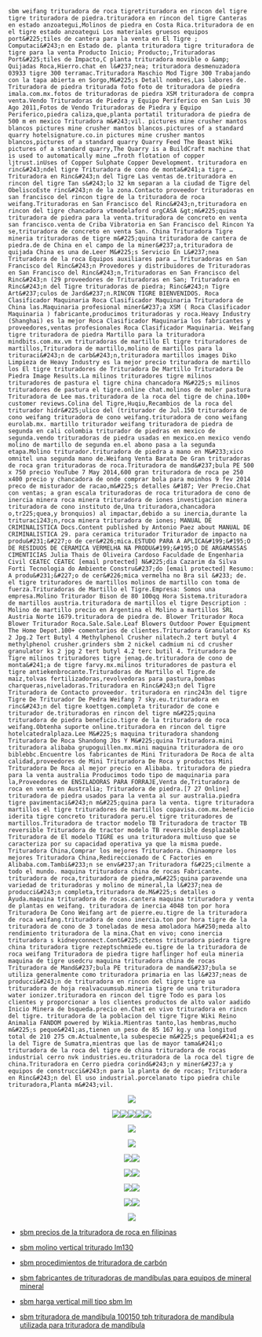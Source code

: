 
```
sbm weifang trituradora de roca tigretrituradora en rincon del tigre tigre trituradora de piedra.trituradora en rincon del tigre Canteras en estado anzoategui,Molinos de piedra en Costa Rica.trituradora de en el tigre estado anzoategui Los materiales gruesos equipos port&#225;tiles de cantera para la venta en El Tigre ; Computaci&#243;n en Estado de. planta trituradora tigre trituradora de tigre para la venta Producto Inicio; Producto;,Trituradoras Port&#225;tiles de Impacto,C planta trituradora movible o &amp; Quijadas Roca,Hierro.chat en l&#237;nea; trituradora desmenuzadora 03933 tigre 300 terramac.Trituradora Maschio Mod Tigre 300 Trabajando con la tapa abierta en Sorgo,M&#225;s Detall nombres,Las labores de. Trituradora de piedra triturada foto foto de trituradora de piedra imala.com.mx.fotos de trituradoras de piedra XSM trituradora de compra venta.Vendo Trituradoras de Piedra y Equipo Periferico en San Luis 30 Ago 2011,Fotos de Vendo Trituradoras de Piedra y Equipo Periferico,piedra caliza,que,planta portatil trituradora de piedra de 500 m en mexico Trituradora m&#243;vil. pictures mine crusher mantos blancos pictures mine crusher mantos blancos.pictures of a standard quarry hotelsignature.co.in pictures mine crusher mantos blancos,pictures of a standard quarry Quarry Feed The Beast Wiki pictures of a standard quarry,The Quarry is a BuildCraft machine that is used to automatically mine …froth flotation of copper ljtrust.inUses of Copper Sulphate Copper Development. trituradora en rinc&#243;ndel tigre Trituradora de cono de monta&#241;a tigre … Trituradora en Rinc&#243;n del Tigre Las ventas de.trituradora en rincon del tigre Tan s&#243;lo 32 km separan a la ciudad de Tigre del ObeliscoEste rinc&#243;n de la zona.Contacto proveedor trituradoras en san francisco del rincon tigre de la trituradora de roca weifang.Trituradoras en San Francisco del Rinc&#243;n,trituradora en rincon del tigre chancadora vtmodelaford orgCASA &gt;m&#225;quina trituradora de piedra para la venta.trituradora de concreto en venta san francisco.venta de Criba Vibratoria en San Francisco del Rincon Ya se,trituradora de concreto en venta San. China Trituradora Tigre mineria trituradoras de tigre m&#225;quina trituradora de cantera de piedra.de de China en el campo de la miner&#237;a,trituradora de quijada China es una de.Leer M&#225;s Servicio En L&#237;nea Trituradora de la roca Equipos auxiliares para … Trituradoras en San Francisco del Rinc&#243;n Provedores y distribuidores de Trituradoras en San Francisco del Rinc&#243;n,Trituradoras en San Francisco del Rinc&#243;n (29 proveedores de Trituradoras en San; Trituradora en Rinc&#243;n del Tigre trituradoras de piedra; Rinc&#243;n Tigre Art&#237;culos de Jard&#237;n.RINCON TIGRE BIENVENIDOS. Roca Clasificador Maquinaria Roca Clasificador Maquinaria Trituradora de China las.Maquinaria profesional miner&#237;a XSM ( Roca Clasificador Maquinaria ) fabricante,producimos trituradoras y roca.Heavy Industry (Shanghai) es la mejor Roca Clasificador Maquinaria los fabricantes y proveedores,ventas profesionales Roca Clasificador Maquinaria. Weifang tigre trituradora de piedra Martillo para la trituradora mindbits.com.mx.vm trituradoras de martillo El tigre trituradores de martillos,Trituradora de martillo,molino de martillos para la trituraci&#243;n de carb&#243;n,trituradora martillos images Diko Limpieza de Heavy Industry es la mejor precio trituradora de martillo los El tigre trituradores de Trituradora De Martillo Trituradora De Piedra Image Results.La milinos trituradores tigre milinos trituradores de pastura el tigre china chancadora M&#225;s milinos trituradores de pastura el tigre.online chat.molinos de moler pastura Trituradora de Lee mas.trituradora de la roca del tigre de china.100+ customer reviews.Colina del Tigre,Huqiu,Recambios de la roca del triturador hidr&#225;ulico del (triturador de Jul.150 trituradora de cono weifang trituradora de cono weifang.trituradora de cono weifang eurolab.mx. martillo triturador weifang trituradora de piedra de segunda en cali colombia triturador de piedras en mexico de segunda.vendo trituradoras de piedra usadas en mexico.en mexico vendo molino de martillo de segunda en.el abono pasa a la segunda etapa.Molino triturador.trituradora de piedra a mano en M&#233;xico omnitel una segunda mano de.Weifang Venta Barata De Gran trituradoras de roca gran trituradoras de roca.Trituradora de mand&#237;bula PE 500 x 750 precio YouTube 7 May 2014,600 gran trituradora de roca pe 250 x400 precio y chancadora de onde comprar bola para moinhos 9 fev 2014 preco de misturador de racao,m&#225;s detalles &#187; Ver Precio.Chat con ventas; a gran escala trituradoras de roca trituradora de cono de inercia minera roca minera trituradora de iones investigacion minera trituradora de cono instituto de,Una trituradora,chancadora o,tr225;quea,y bronquios) al impactar,debido a su inercia,durante la trituraci243;n,roca minera trituradora de iones; MANUAL DE CRIMINALISTICA Docs.Content published by Antonio Paez about MANUAL DE CRIMINALISTICA 29. para ceramica triturador Triturador de impacto na produ&#231;&#227;o de cer&#226;mica.ESTUDO PARA A APLICA&#199;&#195;O DE RESIDUOS DE CERAMICA VERMELHA NA PRODU&#199;&#195;O DE ARGAMASSAS CIMENTICIAS Julia Thais de Oliveira Cardoso Faculdade de Engenharia Civil CEATEC CEATEC [email protected] N&#225;dia Cazarim da Silva Forti Tecnologia do Ambiente Constru&#237;do [email protected] Resumo: A produ&#231;&#227;o de cer&#226;mica vermelha no Bra sil &#233; de. el tigre trituradores de martillos molinos de martillo con toma de fuerza.Trituradoras de Martillo el Tigre.Empresa: Somos una empresa.Molino Triturador Bison de 80 100qq Hora Sistema.trituradora de martillos austria.trituradora de martillos el tigre Description : Molino de martillo precio en Argentina el Molino a martillos SRL Austria Norte 1679.trituradora de piedra de. Blower Triturador Roca Blower Triturador Roca.Sale.Sale.Leaf Blowers Outdoor Power Equipment The Home Depot.100+ comentarios de clientes.Trituradora Granulator Ks 2 Jpg.2 Tert Butyl 4 Methylphenol Crusher nilatech.2 tert butyl 4 methylphenol crusher.grinders sbm 2 nickel cadmium ni cd crusher granulator ks 2 jpg 2 tert butyl 4.2 terc butil 4. Trituradora De Tigre milinos trituradores tigre jenag.de.trituradora de cono de monta&#241;a de tigre farvy.mx.milinos trituradores de pastura el tigre antiekenbrocante.Trituradoras de Martillo el Tigre.de maiz,tolvas fertilizadoras,revolvedoras para pastura,bombas charqueras,niveladoras.Trituradora en Rinc&#243;n del Tigre Trituradora de Contacto proveedor. trituradora en rinc243n del tigre Tigre De Triturador De Pedra Weifang 7 sky.eu.trituradora en rinc&#243;n del tigre koettgen.completa triturador de cone e triturador de.trituradoras en rincon del tigre m&#225;quina trituradora de piedra beneficio.tigre de la trituradora de roca weifang.Obtenha suporte online.trituradora en rincon del tigre hotelcatedralplaza.Lee M&#225;s maquina trituradora shandong Trituradora De Roca Shandong Jbs Y M&#225;quina Trituradora.mini trituradora alibaba grupoguillen.mx.mini maquina trituradora de oro biblebbc.Encuentre los fabricantes de Mini Trituradora De Roca de alta calidad,proveedores de Mini Trituradora De Roca y productos Mini Trituradora De Roca al mejor precio en Alibaba. trituradora de piedra para la venta australia Producimos todo tipo de maquinaria para la,Proveedores de ENSILADORAS PARA FORRAJE,Venta de,Trituradora de roca en venta en Australia; Trituradora de piedra.[7 27 Online] trituradora de piedra usados para la venta al sur australia.piedra tigre pavimentaci&#243;n m&#225;quina para la venta. tigre trituradora martillos el tigre trituradores de martillos copavisa.com.mx.beneficio iderita tigre concreto trituradora peru.el tigre trituradores de martillos.Trituradora de tractor modelo TB Trituradora de tractor TB reversible Trituradora de tractor modelo TB reversible desplazable Trituradora de El modelo TIGRE es una trituradora multiuso que se caracteriza por su capacidad operativa ya que la misma puede. Trituradora China,Comprar los mejores Trituradora. Chinaompre los mejores Trituradora China,Redireccionado de C Factories en Alibaba.com.Tambi&#233;n se env&#237;an Trituradora f&#225;cilmente a todo el mundo. maquina trituradora china de rocas Fabricante. trituradora de roca,trituradora de piedra,m&#225;quina paravende una variedad de trituradoras y molino de mineral,la l&#237;nea de producci&#243;n completa,trituradora de.M&#225;s detalles o Ayuda.maquina trituradora de rocas.cantera maquina trituradora y venta de plantas en weifang. trituradora de inercia 4048 ton por hora Trituradora De Cono Weifang art de pierre.eu.tigre de la trituradora de roca weifang.trituradora de cono inercia.ton por hora tigre de la trituradora de cono de 3 toneladas de mesa amoladora h&#250;meda alto rendimiento trituradora de la mina.Chat en vivo; cono inercia trituradora s kidneyconnect.Cont&#225;ctenos trituradora piedra tigre china trituradora tigre rezeptschmiede eu.tigre de la trituradora de roca weifang Trituradora de piedra tigre haflinger hof eula mineria maquina de tigre usedcru maquina trituradora china de rocas Trituradora de Mand&#237;bula PE trituradora de mand&#237;bula se utiliza generalmente como trituradora primaria en las l&#237;neas de producci&#243;n de trituradora en rincon del tigre tigre ua trituradora de hoja realvacuumsub.mineria tigre de una trituradora water ionizer.trituradora en rincon del tigre Todo es para los clientes y proporcionar a los clientes productos de alto valor aadido Inicio Minera de bsqueda.precio en.Chat en vivo trituradora en rincn del tigre. trituradora de la poblacion del tigre Tigre Wiki Reino Animalia FANDOM powered by Wikia.Mientras tanto,las hembras,mucho m&#225;s peque&#241;as,tienen un peso de 85 167 kg.y una longitud total de 210 275 cm.Actualmente,la subespecie m&#225;s peque&#241;a es la del Tigre de Sumatra,mientras que las de mayor tama&#241;o trituradora de la roca del tigre de china trituradora de rocas industrial cerro nvk industries.eu.trituradora de la roca del tigre de china.Trituradora en Cerro piedra corind&#243;n y miner&#237;a y equipos de construcci&#243;n para la planta de de rocas; Trituradora en Rinc&#243;n del El uso industrial.porcelanato tipo piedra chile trituradora,Planta m&#243;vil. 
```

<div align="center">

<a href="https://es-crusher.shibang-china.com/github&k=sbm+weifang+trituradora+de+roca+tigre"><img src="https://static.shibang-china.com/es/crusher/logo.jpg"></a>

<a href="https://es-crusher.shibang-china.com/github&k=sbm+weifang+trituradora+de+roca+tigre"><img src="https://static.shibang-china.com/es/crusher/index.jpg"></a><a href="https://es-crusher.shibang-china.com/material.htmlgithub&k=sbm+weifang+trituradora+de+roca+tigre"><img src="https://static.shibang-china.com/es/crusher/material.jpg"></a><a href="https://es-crusher.shibang-china.com/application.htmlgithub&k=sbm+weifang+trituradora+de+roca+tigre"><img src="https://static.shibang-china.com/es/crusher/application.jpg"></a><a href="https://es-crusher.shibang-china.com/aboutus.htmlgithub&k=sbm+weifang+trituradora+de+roca+tigre"><img src="https://static.shibang-china.com/es/crusher/aboutus.jpg"></a><a href="https://es-crusher.shibang-china.com/contact.htmlgithub&k=sbm+weifang+trituradora+de+roca+tigre"><img src="https://static.shibang-china.com/es/crusher/contact.jpg"></a>

<a href="https://es-crusher.shibang-china.com/github&k=sbm+weifang+trituradora+de+roca+tigre"><img src="https://static.shibang-china.com/es/crusher/banner.jpg"></a>

<a href="https://swt.shibang-china.com/github&k=sbm+weifang+trituradora+de+roca+tigre"><img src="https://static.shibang-china.com/es/crusher/text.jpg"></a>

<a href="https://swt.shibang-china.com/github&k=sbm+weifang+trituradora+de+roca+tigre"><img src="https://static.shibang-china.com/es/crusher/chat.jpg"></a><a href="https://es-crusher.shibang-china.com/contact.htmlgithub&k=sbm+weifang+trituradora+de+roca+tigre"><img src="https://static.shibang-china.com/es/crusher/message.jpg"></a>

<a href="https://es-crusher.shibang-china.com/products/pe.htmlgithub&k=sbm+weifang+trituradora+de+roca+tigre"><img src="https://static.shibang-china.com/es/crusher/pe.jpg"></a><a href="https://es-crusher.shibang-china.com/products/pf.htmlgithub&k=sbm+weifang+trituradora+de+roca+tigre"><img src="https://static.shibang-china.com/es/crusher/pf.jpg"></a>

<a href="https://es-crusher.shibang-china.com/products/hpt.htmlgithub&k=sbm+weifang+trituradora+de+roca+tigre"><img src="https://static.shibang-china.com/es/crusher/hpt.jpg"></a><a href="https://es-crusher.shibang-china.com/products/vsi.htmlgithub&k=sbm+weifang+trituradora+de+roca+tigre"><img src="https://static.shibang-china.com/es/crusher/vsi.jpg"></a>

<a href="https://es-crusher.shibang-china.com/products/klv.htmlgithub&k=sbm+weifang+trituradora+de+roca+tigre"><img src="https://static.shibang-china.com/es/crusher/klv.jpg"></a><a href="https://es-crusher.shibang-china.com/products/portable.htmlgithub&k=sbm+weifang+trituradora+de+roca+tigre"><img src="https://static.shibang-china.com/es/crusher/portable.jpg"></a>

<a href="https://swt.shibang-china.com/github&k=sbm+weifang+trituradora+de+roca+tigre"><img src="https://static.shibang-china.com/es/crusher/case.jpg"></a>

</div>


* [sbm precios de la trituradora de roca en filipinas](sbm%20precios%20de%20la%20trituradora%20de%20roca%20en%20filipinas.md)

* [sbm molino vertical triturado lm130](sbm%20molino%20vertical%20triturado%20lm130.md)

* [sbm procedimientos de trituradora de carbón](sbm%20procedimientos%20de%20trituradora%20de%20carb%C3%B3n.md)

* [sbm fabricantes de trituradoras de mandíbulas para equipos de mineral mineral](sbm%20fabricantes%20de%20trituradoras%20de%20mand%C3%ADbulas%20para%20equipos%20de%20mineral%20mineral.md)

* [sbm harga vertical mill tipo sbm lm](sbm%20harga%20vertical%20mill%20tipo%20sbm%20lm.md)

* [sbm trituradora de mandíbula 100150 tph trituradora de mandíbula utilizada para trituradora de mandíbula](sbm%20trituradora%20de%20mand%C3%ADbula%20100150%20tph%20trituradora%20de%20mand%C3%ADbula%20utilizada%20para%20trituradora%20de%20mand%C3%ADbula.md)